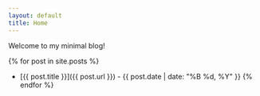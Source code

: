 ```yaml
---
layout: default
title: Home
---
```


Welcome to my minimal blog!

{% for post in site.posts %}
  * [{{ post.title }}]({{ post.url }}) - {{ post.date | date: "%B %d, %Y" }}
{% endfor %}
